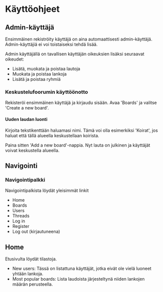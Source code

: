 # Käyttöohjeet

## Admin-käyttäjä

Ensimmäinen rekiströity käyttäjä on aina automaattisesti admin-käyttäjä.
Admin-käyttäjiä ei voi toistaiseksi tehdä lisää.

Admin käyttäjällä on tavallisen käyttäjän oikeuksien lisäksi seuraavat oikeudet:

 - Lisätä, muokata ja poistaa lautoja
 - Muokata ja poistaa lankoja
 - Lisätä ja poistaa ryhmiä

### Keskustelufoorumin käyttöönotto

Rekisteröi ensimmäinen käyttäjä ja kirjaudu sisään. Avaa 'Boards' ja valitse 'Create a new board'.

#### Uuden laudan luonti

Kirjoita tekstikenttään haluamasi nimi. Tämä voi olla esimerkiksi 'Koirat', jos haluat että tällä alueella keskustellaan koirista.

Paina sitten 'Add a new board'-nappia. Nyt lauta on julkinen ja käyttäjät voivat keskustella alueella.

## Navigointi

### Navigointipalkki

Navigointipalkista löydät yleisimmät linkit

 - Home
 - Boards
 - Users
 - Threads
 - Log in
 - Register
 - Log out (kirjautuneena)

## Home

Etusivulta löydät tilastoja.

 - New users: Tässä on listattuna käyttäjät, jotka eivät ole vielä luoneet yhtään lankoja.
 - Most popular boards: Lista laudoista järjesteltynä niiden lankojen määrän perusteella.